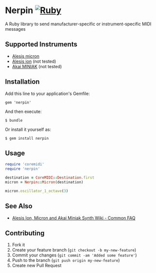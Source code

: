 # Nerpin [![Ruby](https://github.com/youpy/nerpin/actions/workflows/ruby.yml/badge.svg)](https://github.com/youpy/nerpin/actions/workflows/ruby.yml)

A Ruby library to send manufacturer-specific or instrument-specific MIDI messages

## Supported Instruments

* [Alesis micron](http://www.alesis.com/micron)
* [Alesis ion](http://www.alesis.com/ion) (not tested)
* [Akai MINIAK](http://www.akaipro.com/miniak) (not tested)

## Installation

Add this line to your application's Gemfile:

    gem 'nerpin'

And then execute:

    $ bundle

Or install it yourself as:

    $ gem install nerpin

## Usage

```ruby
require 'coremidi'
require 'nerpin'

destination = CoreMIDI::Destination.first
micron = Nerpin::Micron(destination)

micron.oscillator_1_octave(3)
```

## See Also

* [Alesis Ion, Micron and Akai Miniak Synth Wiki - Common FAQ](http://ion-micron-miniak.wikia.com/wiki/Common_FAQ)

## Contributing

1. Fork it
2. Create your feature branch (`git checkout -b my-new-feature`)
3. Commit your changes (`git commit -am 'Added some feature'`)
4. Push to the branch (`git push origin my-new-feature`)
5. Create new Pull Request
